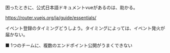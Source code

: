 困ったときに、公式日本語ドキュメントvueがあるのは、助かる。

https://router.vuejs.org/ja/guide/essentials/

イベント登録のタイミングどうしよう。タイミングによっては、イベント発火が届かない。

■ 1つのチームに、複数のエンドポイント公開がうまくできない